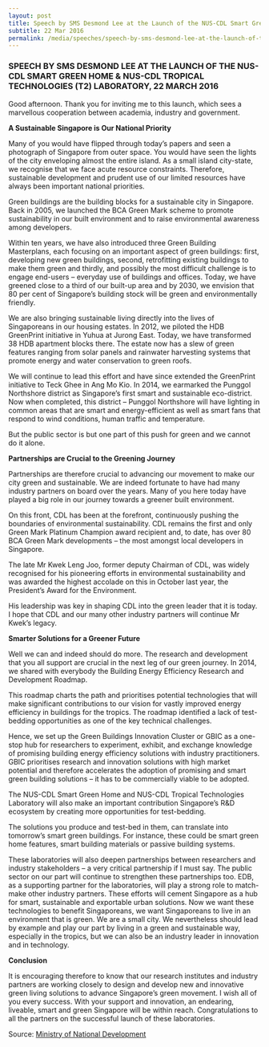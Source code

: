 ```yaml
---
layout: post
title: Speech by SMS Desmond Lee at the Launch of the NUS-CDL Smart Green Home & NUS-CDL Tropical Technologies (T2) Laboratory, 22 March 2016
subtitle: 22 Mar 2016
permalink: /media/speeches/speech-by-sms-desmond-lee-at-the-launch-of-the-nus-cdl-smart-green-home-nus-cdl-tropical-technologies-(t2)-laboratory-22-march-2016
---
```


### SPEECH BY SMS DESMOND LEE AT THE LAUNCH OF THE NUS-CDL SMART GREEN HOME & NUS-CDL TROPICAL TECHNOLOGIES (T2) LABORATORY, 22 MARCH 2016

Good afternoon. Thank you for inviting me to this launch, which sees a marvellous cooperation between academia, industry and government. 

**A Sustainable Singapore is Our National Priority**

Many of you would have flipped through today’s papers and seen a photograph of Singapore from outer space. You would have seen the lights of the city enveloping almost the entire island. As a small island city-state, we recognise that we face acute resource constraints. Therefore, sustainable development and prudent use of our limited resources have always been important national priorities. 

Green buildings are the building blocks for a sustainable city in Singapore. Back in 2005, we launched the BCA Green Mark scheme to promote sustainability in our built environment and to raise environmental awareness among developers. 

Within ten years, we have also introduced three Green Building Masterplans, each focusing on an important aspect of green buildings: first, developing new green buildings, second, retrofitting existing buildings to make them green and thirdly, and possibly the most difficult challenge is to engage end-users – everyday use of buildings and offices. Today, we have greened close to a third of our built-up area and by 2030, we envision that 80 per cent of Singapore’s building stock will be green and environmentally friendly. 

We are also bringing sustainable living directly into the lives of Singaporeans in our housing estates. In 2012, we piloted the HDB GreenPrint initiative in Yuhua at Jurong East. Today, we have transformed 38 HDB apartment blocks there. The estate now has a slew of green features ranging from solar panels and rainwater harvesting systems that promote energy and water conservation to green roofs. 

We will continue to lead this effort and have since extended the GreenPrint initiative to Teck Ghee in Ang Mo Kio. In 2014, we earmarked the Punggol Northshore district as Singapore’s first smart and sustainable eco-district. Now when completed, this district – Punggol Northshore will have lighting in common areas that are smart and energy-efficient as well as smart fans that respond to wind conditions, human traffic and temperature. 

But the public sector is but one part of this push for green and we cannot do it alone. 

**Partnerships are Crucial to the Greening Journey**

Partnerships are therefore crucial to advancing our movement to make our city green and sustainable. We are indeed fortunate to have had many industry partners on board over the years. Many of you here today have played a big role in our journey towards a greener built environment. 

On this front, CDL has been at the forefront, continuously pushing the boundaries of environmental sustainability. CDL remains the first and only Green Mark Platinum Champion award recipient and, to date, has over 80 BCA Green Mark developments – the most amongst local developers in Singapore. 

The late Mr Kwek Leng Joo, former deputy Chairman of CDL, was widely recognised for his pioneering efforts in environmental sustainability and was awarded the highest accolade on this in October last year, the President’s Award for the Environment. 

His leadership was key in shaping CDL into the green leader that it is today. I hope that CDL and our many other industry partners will continue Mr Kwek’s legacy. 

**Smarter Solutions for a Greener Future**

Well we can and indeed should do more. The research and development that you all support are crucial in the next leg of our green journey. In 2014, we shared with everybody the Building Energy Efficiency Research and Development Roadmap. 

This roadmap charts the path and prioritises potential technologies that will make significant contributions to our vision for vastly improved energy efficiency in buildings for the tropics. The roadmap identified a lack of test-bedding opportunities as one of the key technical challenges. 

Hence, we set up the Green Buildings Innovation Cluster or GBIC as a one-stop hub for researchers to experiment, exhibit, and exchange knowledge of promising building energy efficiency solutions with industry practitioners. GBIC prioritises research and innovation solutions with high market potential and therefore accelerates the adoption of promising and smart green building solutions – it has to be commercially viable to be adopted. 

The NUS-CDL Smart Green Home and NUS-CDL Tropical Technologies Laboratory will also make an important contribution Singapore’s R&D ecosystem by creating more opportunities for test-bedding. 

The solutions you produce and test-bed in them, can translate into tomorrow’s smart green buildings. For instance, these could be smart green home features, smart building materials or passive building systems. 

These laboratories will also deepen partnerships between researchers and industry stakeholders – a very critical partnership if I must say. The public sector on our part will continue to strengthen these partnerships too. EDB, as a supporting partner for the laboratories, will play a strong role to match-make other industry partners. These efforts will cement Singapore as a hub for smart, sustainable and exportable urban solutions. Now we want these technologies to benefit Singaporeans, we want Singaporeans to live in an environment that is green. We are a small city. We nevertheless should lead by example and play our part by living in a green and sustainable way, especially in the tropics, but we can also be an industry leader in innovation and in technology. 

**Conclusion**

It is encouraging therefore to know that our research institutes and industry partners are working closely to design and develop new and innovative green living solutions to advance Singapore’s green movement. I wish all of you every success. With your support and innovation, an endearing, liveable, smart and green Singapore will be within reach. Congratulations to all the partners on the successful launch of these laboratories.

Source: [<a href="https://www.mnd.gov.sg/" target="_blank">Ministry of National Development</a>](https://www.mnd.gov.sg/)


